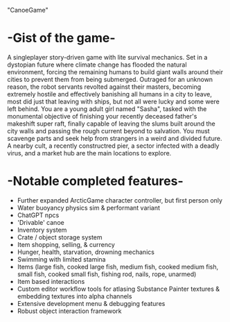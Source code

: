 "CanoeGame"

# -Gist of the game-
A singleplayer story-driven game with lite survival mechanics. Set in a dystopian future where climate change has flooded the natural environment, forcing the remaining humans to build giant walls around their cities to prevent them from being submerged. Outraged for an unknown reason, the robot servants revolted against their masters, becoming extremely hostile and effectively banishing all humans in a city to leave, most did just that leaving with ships, but not all were lucky and some were left behind. You are a young adult girl named "Sasha", tasked with the monumental objective of finishing your recently deceased father's makeshift super raft, finally capable of leaving the slums built around the city walls and passing the rough current beyond to salvation. You must scavenge parts and seek help from strangers in a weird and divided future. A nearby cult, a recently constructred pier, a sector infected with a deadly virus, and a market hub are the main locations to explore.

# -Notable completed features-
- Further expanded ArcticGame character controller, but first person only
- Water buoyancy physics sim & performant variant
- ChatGPT npcs
- 'Drivable' canoe
- Inventory system
- Crate / object storage system
- Item shopping, selling, & currency
- Hunger, health, starvation, drowning mechanics
- Swimming with limited stamina
- Items (large fish, cooked large fish, medium fish, cooked medium fish, small fish, cooked small fish, fishing rod, nails, rope, unarmed)
- Item based interactions
- Custom editor workflow tools for atlasing Substance Painter textures & embedding textures into alpha channels
- Extensive development menu & debugging features
- Robust object interaction framework
